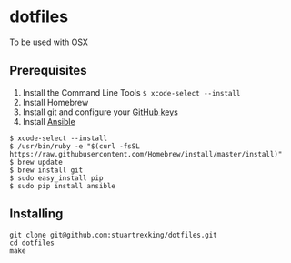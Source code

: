 # dotfiles

To be used with OSX

## Prerequisites

1. Install the Command Line Tools `$ xcode-select --install`
1. Install Homebrew
1. Install git and configure your [GitHub keys](https://help.github.com/articles/set-up-git/)
1. Install [Ansible](http://docs.ansible.com/ansible/intro_installation.html#latest-releases-via-apt-ubuntu)

```
$ xcode-select --install
$ /usr/bin/ruby -e "$(curl -fsSL https://raw.githubusercontent.com/Homebrew/install/master/install)"
$ brew update
$ brew install git
$ sudo easy_install pip
$ sudo pip install ansible
```
## Installing

```
git clone git@github.com:stuartrexking/dotfiles.git
cd dotfiles
make
```
